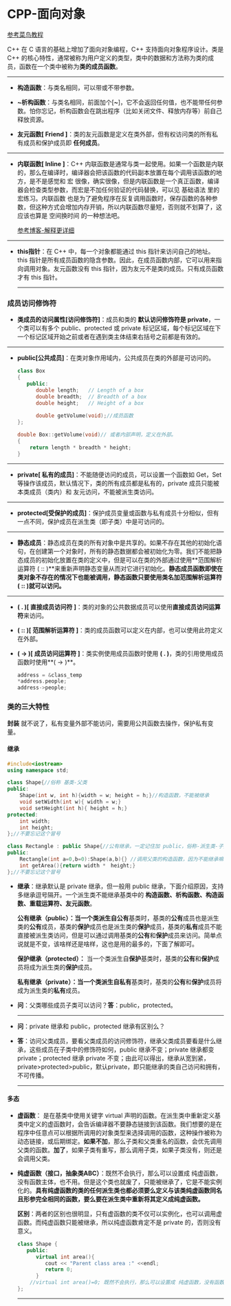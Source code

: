 # CPP-面向对象

 [参考菜鸟教程](https://www.runoob.com/cplusplus/cpp-tutorial.html )

C++ 在 C 语言的基础上增加了面向对象编程，C++ 支持面向对象程序设计。类是 C++ 的核心特性，通常被称为用户定义的类型，类中的数据和方法称为类的成员，函数在一个类中被称为**类的成员函数**。
****
* **构造函数**：与类名相同，可以带或不带参数。

* **~析构函数**：与类名相同，前面加个[**~**]，它不会返回任何值，也不能带任何参数。怕你忘记，析构函数会在跳出程序（比如关闭文件、释放内存等）前自己释放资源。

* **友元函数[ Friend ]**：类的友元函数是定义在类外部，但有权访问类的所有私有成员和保护成员即 **任何成员**。
****
* **内联函数[ Inline ]**：C++ 内联函数是通常与类一起使用。如果一个函数是内联的，那么在编译时，编译器会把该函数的代码副本放置在每个调用该函数的地方，是不是感觉和 宏 很像，确实很像，但是内联函数是一个真正函数，编译器会检查类型参数，而宏是不加任何验证的代码替换，可以见 基础语法 里的宏练习。内联函数 也是为了避免程序在反复调用函数时，保存函数的各种参数，但这种方式会增加内存开销，所以内联函数尽量短，否则就不划算了，这应该也算是 空间换时间 的一种想法吧。

  [参考博客-解释更详细](https://baijiahao.baidu.com/s?id=1625422703705248452&wfr=spider&for=pc)
****
* **this指针**：在 C++ 中，每一个对象都能通过 this 指针来访问自己的地址。this 指针是所有成员函数的隐含参数。因此，在成员函数内部，它可以用来指向调用对象。友元函数没有 this 指针，因为友元不是类的成员。只有成员函数才有 this 指针。

  ****

### 成员访问修饰符

* **类成员的访问属性[访问修饰符]**：成员和类的 **默认访问修饰符是 private**，一个类可以有多个 public、protected 或 private 标记区域，每个标记区域在下一个标记区域开始之前或者在遇到类主体结束右括号之前都是有效的。
****
* **public[公共成员]**：在类对象作用域内，公共成员在类的外部是可访问的。

  ```c++
  class Box
  {
     public:
        double length;   // Length of a box
        double breadth;  // Breadth of a box
        double height;   // Height of a box
      
        double getVolume(void);//成员函数
  };
  
  double Box::getVolume(void)// 或者内部声明，定义在外部。
  {
      return length * breadth * height;
  }
  ```
****
* **private[ 私有的成员]**：不能随便访问的成员，可以设置一个函数如 Get，Set 等操作该成员，默认情况下，类的所有成员都是私有的，private 成员只能被本类成员（类内）和 友元访问，不能被派生类访问。
****
* **protected[受保护的成员]**：保护成员变量或函数与私有成员十分相似，但有一点不同，保护成员在派生类（即子类）中是可访问的。
****
* **静态成员**：静态成员在类的所有对象中是共享的。如果不存在其他的初始化语句，在创建第一个对象时，所有的静态数据都会被初始化为零。我们不能把静态成员的初始化放置在类的定义中，但是可以在类的外部通过使用**范围解析运算符 ( :: )**来重新声明静态变量从而对它进行初始化。**静态成员函数即使在类对象不存在的情况下也能被调用，静态函数只要使用类名加范围解析运算符( :: )就可以访问。**
****
* **( . )[ 直接成员访问符 ]**：类的对象的公共数据成员可以使用**直接成员访问运算符**来访问。
  
* **( :: )[ 范围解析运算符 ]**：类的成员函数可以定义在内部，也可以使用此符定义在外部。
  
* **( -> )[ 成员访问运算符 ]**：类实例使用成员函数时使用 **( . )**，类的引用使用成员函数时使用**( -> )**。
  
  ```c++
  address = &class_temp
  *address.people;
  address->people;
  ```
### 类的三大特性

**封装** 就不说了，私有变量外部不能访问，需要用公共函数去操作，保护私有变量。

  ####      继承

```c++
#include<iostream>
using namespace std;

class Shape{//俗称 基类-父类
public:
    Shape(int w, int h){width = w; height = h;}//构造函数，不能被继承
    void setWidth(int w){ width = w;}
    void setHeight(int h){ height = h;}
protected:
    int width;
    int height;
};//不要忘记这个冒号

class Rectangle : public Shape{//公有继承，一定记住加 public，俗称-派生类-子类
public:
    Rectangle(int a=0,b=0):Shape(a,b){} //调用父类的构造函数，因为不能继承嘛。
    int getArea(){return width *　height;}
};//不要忘记这个冒号
```

* **继承**：继承默认是 private 继承，但一般用 public 继承，下面介绍原因，支持多继承逗号隔开。一个派生类不能继承基类中的 **构造函数、析构函数、构造函数、重载运算符、友元函数**。
  
  **公有继承（public）：**当一个类派生自**公有**基类时，基类的**公有**成员也是派生类的**公有**成员，基类的**保护**成员也是派生类的**保护**成员，基类的**私有**成员不能直接被派生类访问，但是可以通过调用基类的**公有**和**保护**成员来访问。简单点说就是不变，该啥样还是啥样，这也是用的最多的，下面了解即可。
  
  **保护继承（protected）：** 当一个类派生自**保护**基类时，基类的**公有**和**保护**成员将成为派生类的**保护**成员。
  
  **私有继承（private）：**当一个类派生自**私有**基类时，基类的**公有**和**保护**成员将成为派生类的**私有**成员。
  
* **问**：父类哪些成员子类可以访问？**答**：public，protected。
  
  ****
  
* **问**：private 继承和 public，protected 继承有区别么？
  
* **答**：访问父类成员，要看父类成员的访问修饰符，继承父类成员要看是什么继承，这些成员在子类中的修饰符如何，public 继承不变；private 继承都变 private；protected 继承 private 不变；由此可以得出，继承从宽到紧，private>protected>public，默认private，即只能继承的类自己访问和拥有，不可传播。
  
  ****
  
#### 多态

* **虚函数**： 是在基类中使用关键字 virtual 声明的函数。在派生类中重新定义基类中定义的虚函数时，会告诉编译器不要静态链接到该函数。我们想要的是在程序中任意点可以根据所调用的对象类型来选择调用的函数，这种操作被称为动态链接，或后期绑定。**如果不加**，那么子类和父类重名的函数，会优先调用父类的函数。**加了**，如果子类有重写，那么调用子类，如果子类没有，则还是会调用父类。

* **纯虚函数（接口，抽象类ABC）**：既然不会执行，那么可以设置成 纯虚函数，没有函数主体，也不用。但是这个类也就废了，只能被继承了，它是不能实例化的。**具有纯虚函数的类的任何派生类也都必须要么定义与该类纯虚函数同名且形参完全相同的函数，要么要在派生类中重新将其定义成纯虚函数。**

  **区别**：两者的区别也很明显，只有虚函数的类不仅可以实例化，也可以调用虚函数。而纯虚函数只能被继承，所以纯虚函数肯定不是 private 的，否则没有意义。

  ```c++
  class Shape {
     public:
        virtual int area(){
           cout << "Parent class area :" <<endl;
           return 0;
        }
      //virtual int area()=0; 既然不会执行，那么可以设置成 纯虚函数，没有函数主体，也不用。
  };
  ```

  ****

  